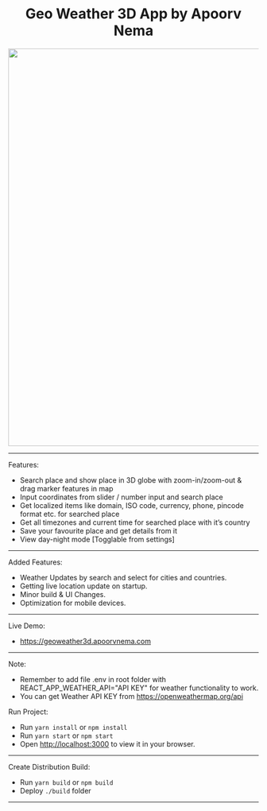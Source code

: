 <div align="center">
    <h1>Geo Weather 3D App by Apoorv Nema</h1>
    <img src="https://geoweather3d.apoorvnema.com/3dglobesearch.png" width='800'/>
</div>

---

Features:

-   Search place and show place in 3D globe with zoom-in/zoom-out & drag marker features in map
-   Input coordinates from slider / number input and search place
-   Get localized items like domain, ISO code, currency, phone, pincode format etc. for searched place
-   Get all timezones and current time for searched place with it’s country
-   Save your favourite place and get details from it
-   View day-night mode [Togglable from settings]

---

 Added Features:

-   Weather Updates by search and select for cities and countries.
-	Getting live location update on startup.
-	Minor build & UI Changes.
-	Optimization for mobile devices.

---

Live Demo:

-   https://geoweather3d.apoorvnema.com

---

Note:

-   Remember to add file .env in root folder with REACT_APP_WEATHER_API="API KEY" for weather functionality to work.
-   You can get Weather API KEY from https://openweathermap.org/api

Run Project:

-   Run `yarn install` or `npm install`
-   Run `yarn start` or `npm start`
-   Open [http://localhost:3000](http://localhost:3000) to view it in your browser.

---

Create Distribution Build:

-   Run `yarn build` or `npm build`
-   Deploy `./build` folder

---
